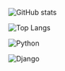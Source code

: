 ![GitHub stats](https://github-readme-stats.vercel.app/api?username=DoSeungGuk&show_icons=true&theme=radical)

![Top Langs](https://github-readme-stats.vercel.app/api/top-langs/?username=DoSeungGuk&layout=compact&theme=radical)

![Python](https://img.shields.io/badge/-Python-3776AB?style=flat-square&logo=python&logoColor=white)

![Django](https://img.shields.io/badge/-Django-092E20?style=flat-square&logo=django&logoColor=white)

